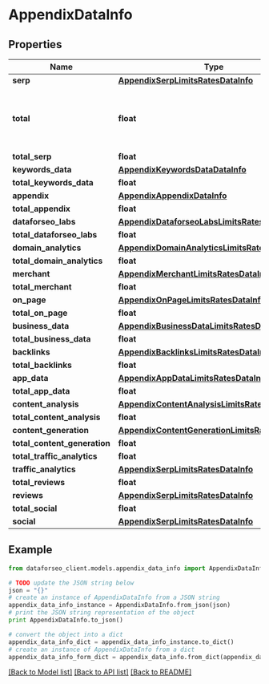 # AppendixDataInfo


## Properties

Name | Type | Description | Notes
------------ | ------------- | ------------- | -------------
**serp** | [**AppendixSerpLimitsRatesDataInfo**](AppendixSerpLimitsRatesDataInfo.md) |  | [optional] 
**total** | **float** | total amount of money deposited to your account | [optional] 
**total_serp** | **float** |  | [optional] 
**keywords_data** | [**AppendixKeywordsDataDataInfo**](AppendixKeywordsDataDataInfo.md) |  | [optional] 
**total_keywords_data** | **float** |  | [optional] 
**appendix** | [**AppendixAppendixDataInfo**](AppendixAppendixDataInfo.md) |  | [optional] 
**total_appendix** | **float** |  | [optional] 
**dataforseo_labs** | [**AppendixDataforseoLabsLimitsRatesDataInfo**](AppendixDataforseoLabsLimitsRatesDataInfo.md) |  | [optional] 
**total_dataforseo_labs** | **float** |  | [optional] 
**domain_analytics** | [**AppendixDomainAnalyticsLimitsRatesDataInfo**](AppendixDomainAnalyticsLimitsRatesDataInfo.md) |  | [optional] 
**total_domain_analytics** | **float** |  | [optional] 
**merchant** | [**AppendixMerchantLimitsRatesDataInfo**](AppendixMerchantLimitsRatesDataInfo.md) |  | [optional] 
**total_merchant** | **float** |  | [optional] 
**on_page** | [**AppendixOnPageLimitsRatesDataInfo**](AppendixOnPageLimitsRatesDataInfo.md) |  | [optional] 
**total_on_page** | **float** |  | [optional] 
**business_data** | [**AppendixBusinessDataLimitsRatesDataInfo**](AppendixBusinessDataLimitsRatesDataInfo.md) |  | [optional] 
**total_business_data** | **float** |  | [optional] 
**backlinks** | [**AppendixBacklinksLimitsRatesDataInfo**](AppendixBacklinksLimitsRatesDataInfo.md) |  | [optional] 
**total_backlinks** | **float** |  | [optional] 
**app_data** | [**AppendixAppDataLimitsRatesDataInfo**](AppendixAppDataLimitsRatesDataInfo.md) |  | [optional] 
**total_app_data** | **float** |  | [optional] 
**content_analysis** | [**AppendixContentAnalysisLimitsRatesDataInfo**](AppendixContentAnalysisLimitsRatesDataInfo.md) |  | [optional] 
**total_content_analysis** | **float** |  | [optional] 
**content_generation** | [**AppendixContentGenerationLimitsRatesDataInfo**](AppendixContentGenerationLimitsRatesDataInfo.md) |  | [optional] 
**total_content_generation** | **float** |  | [optional] 
**total_traffic_analytics** | **float** |  | [optional] 
**traffic_analytics** | [**AppendixSerpLimitsRatesDataInfo**](AppendixSerpLimitsRatesDataInfo.md) |  | [optional] 
**total_reviews** | **float** |  | [optional] 
**reviews** | [**AppendixSerpLimitsRatesDataInfo**](AppendixSerpLimitsRatesDataInfo.md) |  | [optional] 
**total_social** | **float** |  | [optional] 
**social** | [**AppendixSerpLimitsRatesDataInfo**](AppendixSerpLimitsRatesDataInfo.md) |  | [optional] 

## Example

```python
from dataforseo_client.models.appendix_data_info import AppendixDataInfo

# TODO update the JSON string below
json = "{}"
# create an instance of AppendixDataInfo from a JSON string
appendix_data_info_instance = AppendixDataInfo.from_json(json)
# print the JSON string representation of the object
print AppendixDataInfo.to_json()

# convert the object into a dict
appendix_data_info_dict = appendix_data_info_instance.to_dict()
# create an instance of AppendixDataInfo from a dict
appendix_data_info_form_dict = appendix_data_info.from_dict(appendix_data_info_dict)
```
[[Back to Model list]](../README.md#documentation-for-models) [[Back to API list]](../README.md#documentation-for-api-endpoints) [[Back to README]](../README.md)


